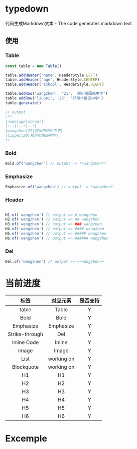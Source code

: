 # typedown
代码生成Markdown文本 - The code generates markdown text


## 使用


### Table

```typescript
const table = new Table()

table.addHeader('name', HeaderStyle.LEFT)
table.addHeader('age', HeaderStyle.CENTER)
table.addHeader('school', HeaderStyle.RIGHT)

table.addRow('wangzhen', '21', '郑州市回民中学')
table.addRow('liupei', '20', '郑州市第四中学')
table.generate()

// output
/**
|name|age|school|
|:--|:--:|--:|
|wangzhen|21|郑州市回民中学|
|liupei|20|郑州市第四中学|
*/
```


### Bold
```typescript
Bold.of('wangzhen') // output -> **wangzhen**
```

### Emphasize 

```typescript
Emphasize.of('wangzhen') // output -> *wangzhen*
```

### Header

```typescript

H1.of('wangzhen') // output => # wangzhen
H2.of('wangzhen') // output => ## wangzhen
H3.of('wangzhen') // output => ### wangzhen
H4.of('wangzhen') // output => #### wangzhen
H5.of('wangzhen') // output => ##### wangzhen
H6.of('wangzhen') // output => ###### wangzhen

```


### Del

```typescript
Del.of('wangzhen') // output => ~~wangzhen~~

```


# 当前进度

|标签|对应元素|是否支持|
|:--:|:--:|:--:|
|table|Table|Y|
|Bold|Bold|Y|
|Emphasize|Emphasize|Y|
| Strike-through |Del|Y|
|Inline Code|Inline|Y|
|Image|Image|Y|
|List|working on|Y|
|Blockquote|working on|Y|
|H1|H1|Y|
|H2|H2|Y|
|H3|H3|Y|
|H4|H4|Y|
|H5|H5|Y|
|H6|H6|Y|



# Excemple